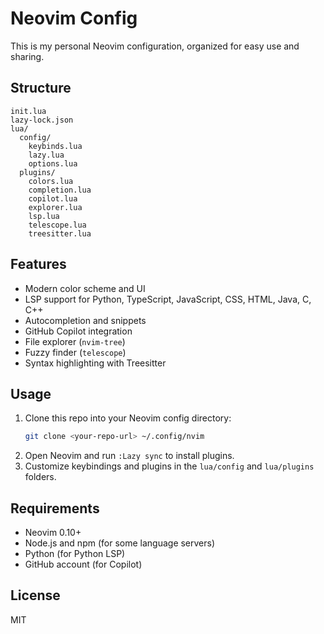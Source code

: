 # Neovim Config

This is my personal Neovim configuration, organized for easy use and sharing.

## Structure
```
init.lua
lazy-lock.json
lua/
  config/
    keybinds.lua
    lazy.lua
    options.lua
  plugins/
    colors.lua
    completion.lua
    copilot.lua
    explorer.lua
    lsp.lua
    telescope.lua
    treesitter.lua
```

## Features
- Modern color scheme and UI
- LSP support for Python, TypeScript, JavaScript, CSS, HTML, Java, C, C++
- Autocompletion and snippets
- GitHub Copilot integration
- File explorer (`nvim-tree`)
- Fuzzy finder (`telescope`)
- Syntax highlighting with Treesitter

## Usage
1. Clone this repo into your Neovim config directory:
   ```bash
   git clone <your-repo-url> ~/.config/nvim
   ```
2. Open Neovim and run `:Lazy sync` to install plugins.
3. Customize keybindings and plugins in the `lua/config` and `lua/plugins` folders.

## Requirements
- Neovim 0.10+
- Node.js and npm (for some language servers)
- Python (for Python LSP)
- GitHub account (for Copilot)

## License
MIT